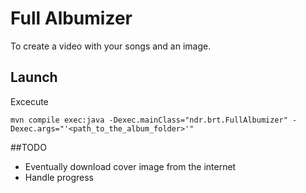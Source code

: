 # Full Albumizer

To create a video with your songs and an image.

## Launch

Excecute
```
mvn compile exec:java -Dexec.mainClass="ndr.brt.FullAlbumizer" -Dexec.args="'<path_to_the_album_folder>'"
```

##TODO
* Eventually download cover image from the internet
* Handle progress